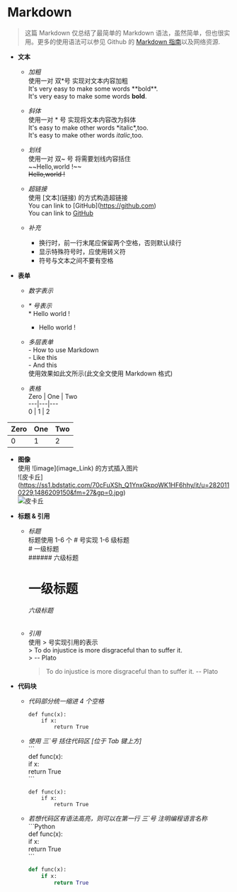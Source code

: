 # Markdown

> 这篇 Markdown 仅总结了最简单的 Markdown 语法，虽然简单，但也很实用。更多的使用语法可以参见 Github 的 [Markdown 指南](https://guides.github.com/features/mastering-markdown/)以及网络资源.

- **文本**
  - *加粗*  
    使用一对 双\*号 实现对文本内容加粗  
    It's very easy to make some words \*\*bold\*\*.  
    It's very easy to make some words **bold**.  
    
  - *斜体*  
    使用一对 \* 号 实现将文本内容改为斜体  
    It's easy to make other words \*italic\*,too.   
    It's easy to make other words *italic*,too.  
    
  - *划线*  
    使用一对 双~ 号 将需要划线内容括住  
    \~\~Hello,world !\~\~  
    ~~Hello,world !~~    
    
  - *超链接*  
    使用 \[文本\](链接) 的方式构造超链接  
    You can link to \[GitHub\](https://github.com)  
    You can link to [GitHub](https://github.com)  
    
  - *补充*  
    - 换行时，前一行末尾应保留两个空格，否则默认续行  
    - 显示特殊符号时，应使用转义符  
    - 符号与文本之间不要有空格
  
  
- **表单**  
  - *数字表示*  
  - *\* 号表示*  
    \* Hello world !  
    * Hello world !  
    
  - *多层表单*  
    \- How to use Markdown  
       \- Like this  
       \- And this  
     使用效果如此文所示(此文全文使用 Markdown 格式)  
     
  - *表格*  
    Zero | One | Two  
    ---|---|---  
    0 | 1 | 2  

Zero | One | Two  
---|---|---  
0 | 1 | 2  
  
  
- **图像**  
  使用 !\[image\](image_Link) 的方式插入图片  
  !\[皮卡丘\](https://ss1.bdstatic.com/70cFuXSh_Q1YnxGkpoWK1HF6hhy/it/u=2820110229,1486209150&fm=27&gp=0.jpg)  
  ![皮卡丘](https://ss1.bdstatic.com/70cFuXSh_Q1YnxGkpoWK1HF6hhy/it/u=2820110229,1486209150&fm=27&gp=0.jpg)  
  
  
- **标题 & 引用**  
  - *标题*  
    标题使用 1-6 个 # 号实现 1-6 级标题  
    \# 一级标题  
    \#\#\#\#\#\# 六级标题  
    # 一级标题  
    ###### 六级标题  
    
  - *引用*  
    使用 > 号实现引用的表示  
    \> To do injustice is more disgraceful than to suffer it.  
    \> -- Plato  
    > To do injustice is more disgraceful than to suffer it.
    > -- Plato  
  
  
- **代码块**  
  - *代码部分统一缩进 4 个空格*   
  
        def func(x):  
            if x:  
                return True  
                
  - *使用 三\`号 括住代码区 [位于 Tab 键上方]*  
    \`\`\`  
    def func(x):  
        if x:  
            return True  
    \`\`\`
    ```  
    def func(x):  
        if x:  
            return True  
    ```  
    
  - *若想代码区有语法高亮，则可以在第一行 三\`号 注明编程语言名称*  
    \`\`\`Python  
    def func(x):  
        if x:  
            return True  
    \`\`\`  
    ```Python  
    def func(x):  
        if x:  
            return True  
    ```  
